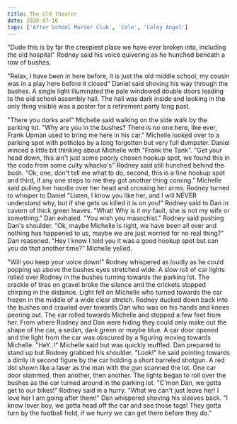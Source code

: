 ```yaml
---
title: The old theater
date: 2020-07-16
tags: ['After School Murder Club', 'Cole', 'Coley Angel']
---
```


"Dude this is by far the creepiest place we have ever broken into, including the old hospital" Rodney said his voice quivering as he hunched beneath a row of bushes.

"Relax, I have been in here before, it is just the old middle school, my cousin was in a play here before it closed" Daniel said shoving his way through the bushes. A single light illuminated the pale windowed double doors leading to the old school assembly hall. The hall was dark inside and looking in the only thing visible was a poster for a retirement party long past.

"There you dorks are!" Michelle said walking on the side walk by the parking lot. "Why are you in the bushes? There is no one here, like ever, Frank Upman used to bring me here in his car." Michelle looked over to a parking spot with potholes by a long forgotten but very full dumpster. Daniel winced a little bit thinking about Michelle with "Frank the Tank". "Get your head down, this ain't just some poorly chosen hookup spot, we found this in the code from some culty whacko's" Rodney said still hunched behind the bush. "Ok, one, don't tell me what to do, second, this is a fine hookup spot and third, if any one steps to me they got another thing coming." Michelle said pulling her hoodie over her head and crossing her arms. Rodney turned to whisper to Daniel "Listen, I know you like her, and I will NEVER understand why, but if she gets us killed it is on you!" Rodney said to Dan in cavern of thick green leaves. "What! Why is it my fault, she is not my wife or something." Dan exhaled. "You wish you masochist." Rodney said pushing Dan's shoulder. "Ok, maybe Michelle is right, we have been all over and nothing has happened to us, maybe we are just worried for no real thing?" Dan reasoned. "Hey I know I told you it was a good hookup spot but can you do that another time?" Michelle yelled.

"Will you keep your voice down!" Rodney whispered as loudly as he could popping up above the bushes eyes stretched wide. A slow roll of car lights rolled over Rodney in the bushes turning towards the parking lot. The crackle of tires on gravel broke the silence and the crickets stopped chirping in the distance. Light fell on Michelle who turned towards the car frozen in the middle of a wide clear stretch. Rodney ducked down back into the bushes and crawled over towards Dan who was on his hands and knees peering out. The car rolled towards Michelle and stopped a few feet from her. From where Rodney and Dan were hiding they could only make out the shape of the car, a sedan, dark green or maybe blue. A car door opened and the light from the car was obscured by a figuring moving towards Michelle. "HeY..!" Michelle said but was quickly muffled. Dan prepared to stand up but Rodney grabbed his shoulder. "Look!" he said pointing towards a dimly lit second figure by the car holding a short barreled shotgun. A red dot shown like a laser as the man with the gun scanned the lot. One car door slammed, then another, then another. The lights began to roll over the bushes as the car turned around in the parking lot. "C'mon Dan, we gotta get to our bikes!" Rodney said in a hurry. "What we can't just leave her! I love her I am going after them!" Dan whispered shoving his sleeves back. "I know lover boy, we gotta head off the car and see those tags! They gotta turn by the football field, if we hurry we can get there before they do."
